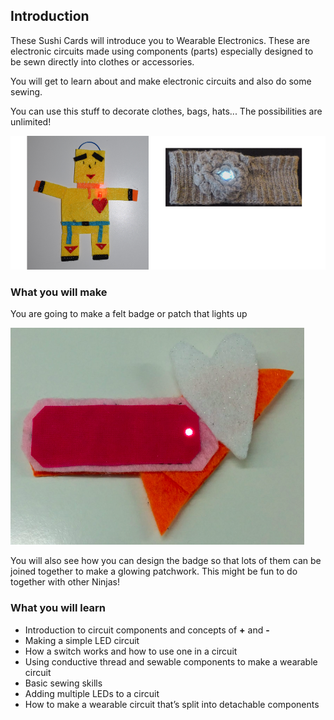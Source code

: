 ## Introduction

These Sushi Cards will introduce you to Wearable Electronics. These are electronic circuits made using components (parts) especially designed to be sewn directly into clothes or accessories. 

You will get to learn about and make electronic circuits and also do some sewing.
 
You can use this stuff to decorate clothes, bags, hats... The possibilities are unlimited!

![](images/robot_headband_340_150_800.png)

### What you will make

You are going to make a felt badge or patch that lights up

![](images/badge_lit.png)

You will also see how you can design the badge so that lots of them can be joined together to make a glowing patchwork. This might be fun to do together with other Ninjas!

### What you will learn

+ Introduction to circuit components and concepts of **+** and **-**
+ Making a simple LED circuit
+ How a switch works and how to use one in a circuit
+ Using conductive thread and sewable components to make a wearable circuit
+ Basic sewing skills
+ Adding multiple LEDs to a circuit
+ How to make a wearable circuit that’s split into detachable components
